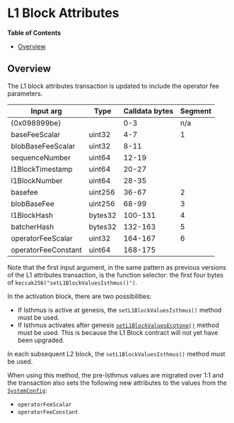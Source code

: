 # L1 Block Attributes

<!-- START doctoc generated TOC please keep comment here to allow auto update -->
<!-- DON'T EDIT THIS SECTION, INSTEAD RE-RUN doctoc TO UPDATE -->
**Table of Contents**

- [Overview](#overview)

<!-- END doctoc generated TOC please keep comment here to allow auto update -->

## Overview

The L1 block attributes transaction is updated to include the operator fee parameters.

| Input arg         | Type    | Calldata bytes | Segment |
| ----------------- | ------- | -------------- | ------- |
| {0x098999be}      |         | 0-3            | n/a     |
| baseFeeScalar     | uint32  | 4-7            | 1       |
| blobBaseFeeScalar | uint32  | 8-11           |         |
| sequenceNumber    | uint64  | 12-19          |         |
| l1BlockTimestamp  | uint64  | 20-27          |         |
| l1BlockNumber     | uint64  | 28-35          |         |
| basefee           | uint256 | 36-67          | 2       |
| blobBaseFee       | uint256 | 68-99          | 3       |
| l1BlockHash       | bytes32 | 100-131        | 4       |
| batcherHash       | bytes32 | 132-163        | 5       |
| operatorFeeScalar   | uint32  | 164-167      | 6       |
| operatorFeeConstant | uint64  | 168-175      |         |

Note that the first input argument, in the same pattern as previous versions of the L1 attributes transaction,
is the function selector: the first four bytes of `keccak256("setL1BlockValuesIsthmus()")`.

In the activation block, there are two possibilities:
* If Isthmus is active at genesis, the `setL1BlockValuesIsthmus()` method must be used.
* If Isthmus activates after genesis [`setL1BlockValuesEcotone()`](../ecotone/l1-attributes.md) method must be used. This is because the L1 Block contract will not yet have been upgraded.

In each subsequent L2 block, the `setL1BlockValuesIsthmus()` method must be used.

When using this method, the pre-Isthmus values are migrated over 1:1
and the transaction also sets the following new attributes to the values 
from the [`SystemConfig`](./system-config.md):

- `operatorFeeScalar`
- `operatorFeeConstant`
